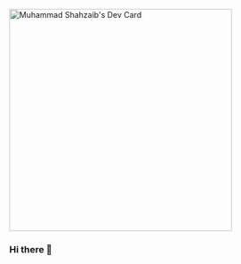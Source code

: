 <a href="https://app.daily.dev/Shahzaib"><img src="https://api.daily.dev/devcards/579a7b7f59794fb29e2ebb9fa7b6bbac.png?r=g8k" width="400" alt="Muhammad Shahzaib's Dev Card"/></a>

### Hi there 👋

<!--
**MUHAMMAD-SHAHZAIB/Muhammad-Shahzaib** is a ✨ _special_ ✨ repository because its `README.md` (this file) appears on your GitHub profile.

Here are some ideas to get you started:

- 🔭 I’m currently working on ...
- 🌱 I’m currently learning ...
- 👯 I’m looking to collaborate on ...
- 🤔 I’m looking for help with ...
- 💬 Ask me about ...
- 📫 How to reach me: ...
- 😄 Pronouns: ...
- ⚡ Fun fact: ...
-->
